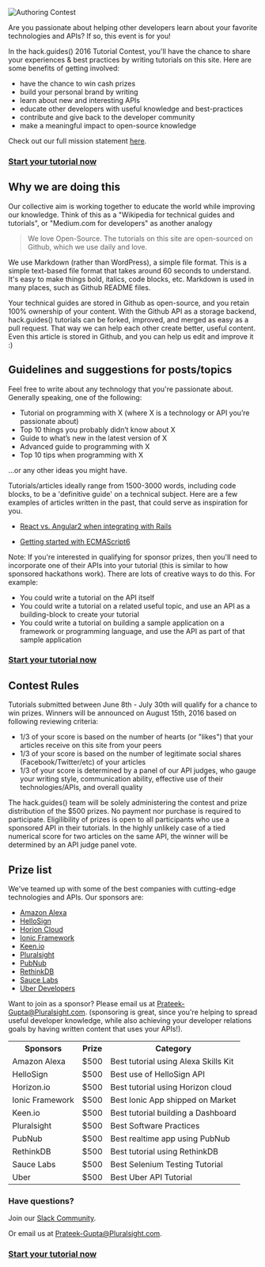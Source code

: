 ![Authoring Contest](https://raw.githubusercontent.com/pluralsight/guides/master/images/f83af385-7bdf-48be-a144-bedc834c93b0.png)


Are you passionate about helping other developers learn about your favorite technologies and APIs?  If so, this event is for you!

In the hack.guides() 2016 Tutorial Contest, you'll have the chance to share your experiences & best practices by writing tutorials on this site.  Here are some benefits of getting involved:

* have the chance to win cash prizes
* build your personal brand by writing
* learn about new and interesting APIs
* educate other developers with useful knowledge and best-practices
* contribute and give back to the developer community
* make a meaningful impact to open-source knowledge

Check out our full mission statement [here](http://tutorials.pluralsight.com/faq/).

### [Start your tutorial now](http://tutorials.pluralsight.com/write/)

## Why we are doing this

Our collective aim is working together to educate the world while improving our knowledge. Think of this as a "Wikipedia for technical guides and tutorials", or "Medium.com for developers" as another analogy

>We love Open-Source.  The tutorials on this site are open-sourced on Github, which we use daily and love.

We use Markdown (rather than WordPress), a simple file format. This is a simple text-based file format that takes around 60 seconds to understand. It's easy to make things bold, italics, code blocks, etc. Markdown is used in many places, such as Github README files.

Your technical guides are stored in Github as open-source, and you retain 100% ownership of your content.  With the Github API as a storage backend, hack.guides() tutorials can be forked, improved, and merged as easy as a pull request.  That way we can help each other create better, useful content.  Even this article is stored in Github, and you can help us edit and improve it :)


## Guidelines and suggestions for posts/topics

Feel free to write about any technology that you're passionate about. Generally speaking, one of the following:

- Tutorial on programming with X (where X is a technology or API you’re passionate about)
- Top 10 things you probably didn’t know about X
- Guide to what’s new in the latest version of X
- Advanced guide to programming with X
- Top 10 tips when programming with X

...or any other ideas you might have. 

Tutorials/articles ideally range from 1500-3000 words, including code blocks, to be a 'definitive guide' on a technical subject.  Here are a few examples of articles written in the past, that could serve as inspiration for you.

- [React vs. Angular2 when integrating with Rails](http://tutorials.pluralsight.com/ruby-ruby-on-rails/react-vs-angular-2-integration-with-rails)

- [Getting started with ECMAScript6](http://tutorials.pluralsight.com/front-end-javascript/getting-started-with-ecmascript6)

Note: If you're interested in qualifying for sponsor prizes, then you'll need to incorporate one of their APIs into your tutorial (this is similar to how sponsored hackathons work).  There are lots of creative ways to do this.  For example:

* You could write a tutorial on the API itself
* You could write a tutorial on a related useful topic, and use an API as a building-block to create your tutorial
* You could write a tutorial on building a sample application on a framework or programming language, and use the API as part of that sample application

### [Start your tutorial now](http://tutorials.pluralsight.com/write/)


## Contest Rules

Tutorials submitted between June 8th - July 30th will qualify for a chance to win prizes.  Winners will be announced on August 15th, 2016 based on following reviewing criteria:

* 1/3 of your score is based on the number of hearts (or "likes") that your articles receive on this site from your peers
* 1/3 of your score is based on the number of legitimate social shares (Facebook/Twitter/etc) of your articles
* 1/3 of your score is determined by a panel of our API judges, who gauge your writing style, communication ability, effective use of their technologies/APIs, and overall quality

The hack.guides() team will be solely administering the contest and prize distribution of the $500 prizes.  No payment nor purchase is required to participate.  Eligilibility of prizes is open to all participants who use a sponsored API in their tutorials.  In the highly unlikely case of a tied numerical score for two articles on the same API, the winner will be determined by an API judge panel vote.

## Prize list

We've teamed up with some of the best companies with cutting-edge technologies and APIs. Our sponsors are:

* [Amazon Alexa](https://developer.amazon.com/public/solutions/alexa/alexa-skills-kit)
* [HelloSign](https://www.hellosign.com/api)
* [Horion Cloud](http://horizon.io)
* [Ionic Framework](http://ionicframework.com/)
* [Keen.io](http://keen.io)
* [Pluralsight](http://pluralsight.com/)
* [PubNub](http://pubnub.com/)
* [RethinkDB](http://rethinkdb.com/)
* [Sauce Labs](http://saucelabs.com/)
* [Uber Developers](https://developer.uber.com/)

Want to join as a sponsor? Please email us at Prateek-Gupta@Pluralsight.com.  (sponsoring is great, since you're helping to spread useful developer knowledge, while also achieving your developer relations goals by having written content that uses your APIs!).

<table>
  <tr>
    <th>Sponsors</th>
    <th>Prize</th>
    <th>Category</th>
  </tr>
  <tr>
    <td>Amazon Alexa</td>
    <td>$500</td>
    <td>Best tutorial using Alexa Skills Kit</td>
  </tr>
  <tr>
    <td>HelloSign</td>
    <td>$500</td>
    <td>Best use of HelloSign API</td>
  </tr>
  <tr>
    <td>Horizon.io</td>
    <td>$500</td>
    <td>Best tutorial using Horizon cloud</td>
  </tr>
  <tr>
    <td>Ionic Framework</td>
    <td>$500</td>
    <td>Best Ionic App shipped on Market</td>
  </tr>
  <tr>
    <td>Keen.io</td>
    <td>$500</td>
    <td>Best tutorial building a Dashboard </td>
  </tr>
  <tr>
    <td>Pluralsight</td>
    <td>$500</td>
    <td>Best Software Practices</td>
  </tr>
  <tr>
    <td>PubNub</td>
    <td>$500</td>
    <td>Best realtime app using PubNub</td>
  </tr>
  <tr>
    <td>RethinkDB</td>
    <td>$500</td>
    <td>Best tutorial using RethinkDB</td>
  </tr>
  <tr>
    <td>Sauce Labs</td>
    <td>$500</td>
    <td>Best Selenium Testing Tutorial</td>
  </tr>
  <tr>
    <td>Uber</td>
    <td>$500</td>
    <td>Best Uber API Tutorial</td>
  </tr>
 </table>

### Have questions?

Join our [Slack Community](https://hackguides.herokuapp.com/).

Or email us at Prateek-Gupta@Pluralsight.com.

### [Start your tutorial now](http://tutorials.pluralsight.com/write/)
